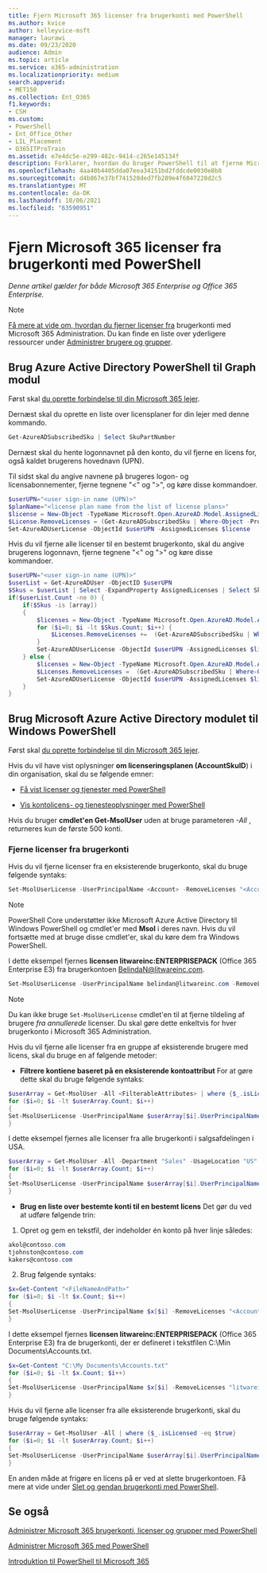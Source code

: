 ```yaml
---
title: Fjern Microsoft 365 licenser fra brugerkonti med PowerShell
ms.author: kvice
author: kelleyvice-msft
manager: laurawi
ms.date: 09/23/2020
audience: Admin
ms.topic: article
ms.service: o365-administration
ms.localizationpriority: medium
search.appverid:
- MET150
ms.collection: Ent_O365
f1.keywords:
- CSH
ms.custom:
- PowerShell
- Ent_Office_Other
- LIL_Placement
- O365ITProTrain
ms.assetid: e7e4dc5e-e299-482c-9414-c265e145134f
description: Forklarer, hvordan du bruger PowerShell til at fjerne Microsoft 365 licenser, der tidligere blev tildelt til brugere.
ms.openlocfilehash: 4aa40b4405dda07eea34151bd2fddcde0030e8b8
ms.sourcegitcommit: d4b867e37bf741528ded7fb289e4f6847228d2c5
ms.translationtype: MT
ms.contentlocale: da-DK
ms.lasthandoff: 10/06/2021
ms.locfileid: "63590951"
---
```

# <a name="remove-microsoft-365-licenses-from-user-accounts-with-powershell"></a>Fjern Microsoft 365 licenser fra brugerkonti med PowerShell

*Denne artikel gælder for både Microsoft 365 Enterprise og Office 365 Enterprise.*

>[!Note]
>[Få mere at vide om, hvordan du fjerner licenser fra](../admin/manage/remove-licenses-from-users.md) brugerkonti med Microsoft 365 Administration. Du kan finde en liste over yderligere ressourcer under [Administrer brugere og grupper](/admin).
>

## <a name="use-the-azure-active-directory-powershell-for-graph-module"></a>Brug Azure Active Directory PowerShell til Graph modul

Først skal [du oprette forbindelse til din Microsoft 365 lejer](connect-to-microsoft-365-powershell.md#connect-with-the-azure-active-directory-powershell-for-graph-module).

Dernæst skal du oprette en liste over licensplaner for din lejer med denne kommando.

```powershell
Get-AzureADSubscribedSku | Select SkuPartNumber
```

Dernæst skal du hente logonnavnet på den konto, du vil fjerne en licens for, også kaldet brugerens hovednavn (UPN).

Til sidst skal du angive navnene på brugeres logon- og licensabonnementer, fjerne tegnene "<" og ">", og køre disse kommandoer.

```powershell
$userUPN="<user sign-in name (UPN)>"
$planName="<license plan name from the list of license plans>"
$license = New-Object -TypeName Microsoft.Open.AzureAD.Model.AssignedLicenses
$License.RemoveLicenses = (Get-AzureADSubscribedSku | Where-Object -Property SkuPartNumber -Value $planName -EQ).SkuID
Set-AzureADUserLicense -ObjectId $userUPN -AssignedLicenses $license
```

Hvis du vil fjerne alle licenser til en bestemt brugerkonto, skal du angive brugerens logonnavn, fjerne tegnene "<" og ">" og køre disse kommandoer.

```powershell
$userUPN="<user sign-in name (UPN)>"
$userList = Get-AzureADUser -ObjectID $userUPN
$Skus = $userList | Select -ExpandProperty AssignedLicenses | Select SkuID
if($userList.Count -ne 0) {
    if($Skus -is [array])
    {
        $licenses = New-Object -TypeName Microsoft.Open.AzureAD.Model.AssignedLicenses
        for ($i=0; $i -lt $Skus.Count; $i++) {
            $Licenses.RemoveLicenses +=  (Get-AzureADSubscribedSku | Where-Object -Property SkuID -Value $Skus[$i].SkuId -EQ).SkuID   
        }
        Set-AzureADUserLicense -ObjectId $userUPN -AssignedLicenses $licenses
    } else {
        $licenses = New-Object -TypeName Microsoft.Open.AzureAD.Model.AssignedLicenses
        $Licenses.RemoveLicenses =  (Get-AzureADSubscribedSku | Where-Object -Property SkuID -Value $Skus.SkuId -EQ).SkuID
        Set-AzureADUserLicense -ObjectId $userUPN -AssignedLicenses $licenses
    }
}
```

## <a name="use-the-microsoft-azure-active-directory-module-for-windows-powershell"></a>Brug Microsoft Azure Active Directory modulet til Windows PowerShell

Først skal [du oprette forbindelse til din Microsoft 365 lejer](connect-to-microsoft-365-powershell.md#connect-with-the-microsoft-azure-active-directory-module-for-windows-powershell).
   
Hvis du vil have vist oplysninger **om licenseringsplanen (AccountSkuID**) i din organisation, skal du se følgende emner:
    
  - [Få vist licenser og tjenester med PowerShell](view-licenses-and-services-with-microsoft-365-powershell.md)
    
  - [Vis kontolicens- og tjenesteoplysninger med PowerShell](view-account-license-and-service-details-with-microsoft-365-powershell.md)
    
Hvis du bruger **cmdlet'en Get-MsolUser** uden at bruge parameteren _-All_ , returneres kun de første 500 konti.
    
### <a name="removing-licenses-from-user-accounts"></a>Fjerne licenser fra brugerkonti

Hvis du vil fjerne licenser fra en eksisterende brugerkonto, skal du bruge følgende syntaks:
  
```powershell
Set-MsolUserLicense -UserPrincipalName <Account> -RemoveLicenses "<AccountSkuId1>", "<AccountSkuId2>"...
```

>[!Note]
>PowerShell Core understøtter ikke Microsoft Azure Active Directory til Windows PowerShell og cmdlet'er med **Msol** i deres navn. Hvis du vil fortsætte med at bruge disse cmdlet'er, skal du køre dem fra Windows PowerShell.
>

I dette eksempel fjernes **licensen litwareinc:ENTERPRISEPACK** (Office 365 Enterprise E3) fra brugerkontoen BelindaN@litwareinc.com.
  
```powershell
Set-MsolUserLicense -UserPrincipalName belindan@litwareinc.com -RemoveLicenses "litwareinc:ENTERPRISEPACK"
```

>[!Note]
>Du kan ikke bruge `Set-MsolUserLicense` cmdlet'en til at fjerne tildeling af brugere *fra annullerede* licenser. Du skal gøre dette enkeltvis for hver brugerkonto i Microsoft 365 Administration.
>

Hvis du vil fjerne alle licenser fra en gruppe af eksisterende brugere med licens, skal du bruge en af følgende metoder:
  
- **Filtrere kontiene baseret på en eksisterende kontoattribut** For at gøre dette skal du bruge følgende syntaks:
    
```powershell
$userArray = Get-MsolUser -All <FilterableAttributes> | where {$_.isLicensed -eq $true}
for ($i=0; $i -lt $userArray.Count; $i++)
{
Set-MsolUserLicense -UserPrincipalName $userArray[$i].UserPrincipalName -RemoveLicenses $userArray[$i].licenses.accountskuid
}
```

I dette eksempel fjernes alle licenser fra alle brugerkonti i salgsafdelingen i USA.
    
```powershell
$userArray = Get-MsolUser -All -Department "Sales" -UsageLocation "US" | where {$_.isLicensed -eq $true}
for ($i=0; $i -lt $userArray.Count; $i++)
{
Set-MsolUserLicense -UserPrincipalName $userArray[$i].UserPrincipalName -RemoveLicenses $userArray[$i].licenses.accountskuid
}
```

- **Brug en liste over bestemte konti til en bestemt licens** Det gør du ved at udføre følgende trin:
    
1. Opret og gem en tekstfil, der indeholder én konto på hver linje således:
    
  ```powershell
akol@contoso.com
tjohnston@contoso.com
kakers@contoso.com
  ```

2. Brug følgende syntaks:
    
  ```powershell
  $x=Get-Content "<FileNameAndPath>"
  for ($i=0; $i -lt $x.Count; $i++)
  {
  Set-MsolUserLicense -UserPrincipalName $x[$i] -RemoveLicenses "<AccountSkuId1>","<AccountSkuId2>"...
  }
  ```
I dette eksempel fjernes **licensen litwareinc:ENTERPRISEPACK** (Office 365 Enterprise E3) fra de brugerkonti, der er defineret i tekstfilen C:\Min Documents\Accounts.txt.
    
  ```powershell
  $x=Get-Content "C:\My Documents\Accounts.txt"
  for ($i=0; $i -lt $x.Count; $i++)
  {
  Set-MsolUserLicense -UserPrincipalName $x[$i] -RemoveLicenses "litwareinc:ENTERPRISEPACK"
  }
  ```

Hvis du vil fjerne alle licenser fra alle eksisterende brugerkonti, skal du bruge følgende syntaks:
  
```powershell
$userArray = Get-MsolUser -All | where {$_.isLicensed -eq $true}
for ($i=0; $i -lt $userArray.Count; $i++)
{
Set-MsolUserLicense -UserPrincipalName $userArray[$i].UserPrincipalName -RemoveLicenses $userArray[$i].licenses.accountskuid
}
```

En anden måde at frigøre en licens på er ved at slette brugerkontoen. Få mere at vide under [Slet og gendan brugerkonti med PowerShell](delete-and-restore-user-accounts-with-microsoft-365-powershell.md).
  
## <a name="see-also"></a>Se også

[Administrer Microsoft 365 brugerkonti, licenser og grupper med PowerShell](manage-user-accounts-and-licenses-with-microsoft-365-powershell.md)
  
[Administrer Microsoft 365 med PowerShell](manage-microsoft-365-with-microsoft-365-powershell.md)
  
[Introduktion til PowerShell til Microsoft 365](getting-started-with-microsoft-365-powershell.md)